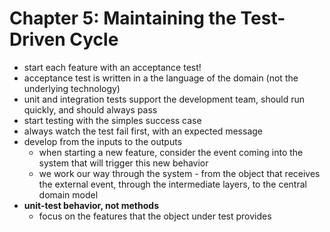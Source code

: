 # Chapter 5: Maintaining the Test-Driven Cycle

* start each feature with an acceptance test!
* acceptance test is written in a the language of the domain (not the
  underlying technology)
* unit and integration tests support the development team, should run quickly,
  and should always pass
* start testing with the simples success case
* always watch the test fail first, with an expected message
* develop from the inputs to the outputs
  * when starting a new feature, consider the event coming into the system
  that will trigger this new behavior
  * we work our way through the system - from the object that receives the
  external event, through the intermediate layers, to the central domain model
* **unit-test behavior, not methods**
  * focus on the features that the object under test provides
